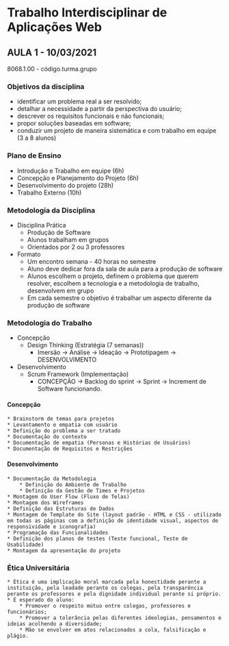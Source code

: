 # Trabalho Interdisciplinar de Aplicações Web
## AULA 1 - 10/03/2021
8068.1.00 - código.turma.grupo

### Objetivos da disciplina
* identificar um problema real a ser resolvido;
* detalhar a necessidade a partir da perspectiva do usuário;
* descrever os requisitos funcionais e não funcionais;
* propor soluções baseadas em software;
* conduzir um projeto de maneira sistemática e com trabalho em equipe (3 a 8 alunos)

### Plano de Ensino
* Introdução e Trabalho em equipe (6h)
* Concepção e Planejamento do Projeto (6h)
* Desenvolvimento do projeto (28h)
* Trabalho Externo (10h)

### Metodologia da Disciplina
* Disciplina Prática
    * Produção de Software
    * Alunos trabalham em grupos
    * Orientados por 2 ou 3 professores
* Formato
    * Um encontro semana - 40 horas no semestre
    * Aluno deve dedicar fora da sala de aula para a produção de software
    * Alunos escolhem o projeto, definem o problema que querem resolver, escolhem a tecnologia e a metodologia de trabalho, desenvolvem em grupo
    * Em cada semestre o objetivo é trabalhar um aspecto diferente da produção de software

### Metodologia do Trabalho
* Concepção 
    * Design Thinking (Estratégia (7 semanas))
        * Imersão -> Análise -> Ideação -> Prototipagem -> DESENVOLVIMENTO
* Desenvolvimento 
    * Scrum Framework (Implementação)
        * CONCEPÇÃO -> Backlog do sprint -> Sprint -> Increment de Software funcionando.

#### Concepção
    * Brainstorm de temas para projetos
    * Levantamento e empatia com usuário
    * Definição do problema a ser tratado
    * Documentação do contexto
    * Documentação de empatia (Personas e Histórias de Usuários)
    * Documentação de Requisitos e Restrições
#### Desenvolvimento
    * Documentação da Metodologia
        * Definição do Ambiente de Trabalho
        * Definição da Gestão de Times e Projetos
    * Montagem do User Flow (Fluxo de Telas)
    * Montagem dos Wireframes
    * Definição das Estruturas de Dados
    * Montagem de Template do Site (layout padrão - HTML e CSS - utilizado em todas as páginas com a definição de identidade visual, aspectos de responsividade e iconografia)
    * Programação das Funcionalidades
    * Definição dos planos de testes (Teste funcional, Teste de Usabilidade)
    * Montagem da apresentação do projeto

### Ética Universitária
    * Ética é uma implicação moral marcada pela honestidade perante a instituição, pela leadade perante os colegas, pela transparência perante os professores e pela dignidade individual perante si próprio.
    * É esperado do aluno:
        * Promover o respeito mútuo entre colegas, professores e funcionários;
        * Promover a tolerância pelas diferentes ideologias, pensamentos e ideias acolhendo a diversidade;
        * Mão se envolver em atos relacionados a cola, falsificação e plágio.